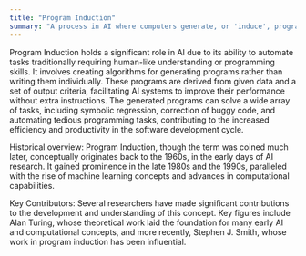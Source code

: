 ```yaml
---
title: "Program Induction"
summary: "A process in AI where computers generate, or 'induce', programs based on provided data and specific output criteria."
---
```


Program Induction holds a significant role in AI due to its ability to automate tasks traditionally requiring human-like understanding or programming skills. It involves creating algorithms for generating programs rather than writing them individually. These programs are derived from given data and a set of output criteria, facilitating AI systems to improve their performance without extra instructions. The generated programs can solve a wide array of tasks, including symbolic regression, correction of buggy code, and automating tedious programming tasks, contributing to the increased efficiency and productivity in the software development cycle.

Historical overview: Program Induction, though the term was coined much later, conceptually originates back to the 1960s, in the early days of AI research. It gained prominence in the late 1980s and the 1990s, paralleled with the rise of machine learning concepts and advances in computational capabilities.

Key Contributors: Several researchers have made significant contributions to the development and understanding of this concept. Key figures include Alan Turing, whose theoretical work laid the foundation for many early AI and computational concepts, and more recently, Stephen J. Smith, whose work in program induction has been influential.
